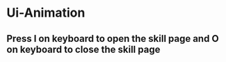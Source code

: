 # Ui-Animation

## Press I on keyboard to open the skill page and O on keyboard to close the skill page
